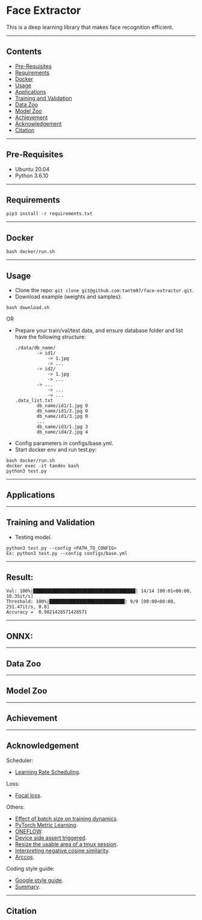# Face Extractor #
This is a deep learning library that makes face recognition efficient.

****
## Contents
* [Pre-Requisites](#markdown-header-pre-requisites)
* [Requirements](#markdown-header-requirements)
* [Docker](#markdown-header-docker)
* [Usage](#markdown-header-usage)
* [Applications](#markdown-header-applications)
* [Training and Validation](#markdown-header-training-and-validation)
* [Data Zoo](#markdown-header-data-zoo)
* [Model Zoo](#markdown-header-model-zoo)
* [Achievement](#markdown-header-achievement)
* [Acknowledgement](#markdown-header-acknowledgement)
* [Citation](#markdown-header-citation)

****
## Pre-Requisites

* Ubuntu 20.04
* Python 3.6.10

****
## Requirements
```
pip3 install -r requirements.txt
```

****
## Docker
```
bash docker/run.sh
```

****
## Usage

* Clone the repo: `git clone git@github.com:tantm97/face-extractor.git`.
* Download example (weights and samples):
```
bash download.sh
```
OR
* Prepare your train/val/test data, and ensure database folder and list have the following structure:
  ```
  ./data/db_name/
          -> id1/
              -> 1.jpg
              -> ...
          -> id2/
              -> 1.jpg
              -> ...
          -> ...
              -> ...
              -> ...
  .data_list.txt
          db_name/id1/1.jpg 0
          db_name/id1/2.jpg 0
          db_name/id1/3.jpg 0
          ...
          db_name/id3/1.jpg 3
          db_name/id4/2.jpg 4
  ```
* Config parameters in configs/base.yml.
* Start docker env and run test.py:
```
bash docker/run.sh
docker exec -it tandev bash
python3 test.py
```

****
## Applications

****
## Training and Validation
* Testing model.
```
python3 test.py --config <PATH_TO_CONFIG>
Ex: python3 test.py --config configs/base.yml
```

****
## Result:
```
Val: 100%|██████████████████████████████████████| 14/14 [00:01<00:00, 10.35it/s]
Threshold: 100%|████████████████████████████| 9/9 [00:00<00:00, 251.47it/s, 0.8]
Accuracy =  0.9821428571428571
```

****
## ONNX:

****
## Data Zoo

****
## Model Zoo

****
## Achievement

****
## Acknowledgement

Scheduler:

* [Learning Rate Scheduling](https://www.kaggle.com/isbhargav/guide-to-pytorch-learning-rate-scheduling).

Loss:

* [Focal loss](https://phamdinhkhanh.github.io/2020/08/23/FocalLoss.html).

Others:

* [Effect of batch size on training dynamics](https://medium.com/mini-distill/effect-of-batch-size-on-training-dynamics-21c14f7a716e).
* [PyTorch Metric Learning](https://kevinmusgrave.github.io/pytorch-metric-learning/regularizers/#regularfaceregularizer).
* [ONEFLOW](https://chowdera.com/2021/03/20210303193428334W.html).
* [Device side assert triggered](https://programmerah.com/solved-runtimeerror-cuda-error-device-side-assert-triggered-30474/).
* [Resize the usable area of a tmux session](https://superuser.com/questions/880497/how-do-i-resize-the-usable-area-of-a-tmux-session).
* [Interpreting negative cosine similarity](https://stats.stackexchange.com/questions/198810/interpreting-negative-cosine-similarity).
* [Arccos](https://www.mathopenref.com/arccos.html).

Coding style guide:

* [Google style guide](https://google.github.io/styleguide/pyguide.html).
* [Summary](https://gist.github.com/lneeraj97/8f617b1f67434b11a9f491f8b202eda9).

****
## Citation
